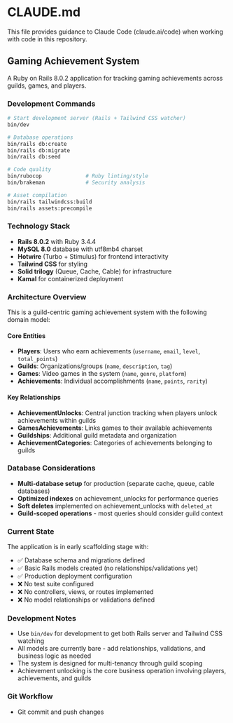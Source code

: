 # CLAUDE.md

This file provides guidance to Claude Code (claude.ai/code) when working with code in this repository.

## Gaming Achievement System

A Ruby on Rails 8.0.2 application for tracking gaming achievements across guilds, games, and players.

### Development Commands

```bash
# Start development server (Rails + Tailwind CSS watcher)
bin/dev

# Database operations
bin/rails db:create
bin/rails db:migrate
bin/rails db:seed

# Code quality
bin/rubocop              # Ruby linting/style
bin/brakeman             # Security analysis

# Asset compilation
bin/rails tailwindcss:build
bin/rails assets:precompile
```

### Technology Stack

- **Rails 8.0.2** with Ruby 3.4.4
- **MySQL 8.0** database with utf8mb4 charset
- **Hotwire** (Turbo + Stimulus) for frontend interactivity
- **Tailwind CSS** for styling
- **Solid trilogy** (Queue, Cache, Cable) for infrastructure
- **Kamal** for containerized deployment

### Architecture Overview

This is a guild-centric gaming achievement system with the following domain model:

#### Core Entities
- **Players**: Users who earn achievements (`username`, `email`, `level`, `total_points`)
- **Guilds**: Organizations/groups (`name`, `description`, `tag`)
- **Games**: Video games in the system (`name`, `genre`, `platform`)
- **Achievements**: Individual accomplishments (`name`, `points`, `rarity`)

#### Key Relationships
- **AchievementUnlocks**: Central junction tracking when players unlock achievements within guilds
- **GamesAchievements**: Links games to their available achievements
- **Guildships**: Additional guild metadata and organization
- **AchievementCategories**: Categories of achievements belonging to guilds

### Database Considerations

- **Multi-database setup** for production (separate cache, queue, cable databases)
- **Optimized indexes** on achievement_unlocks for performance queries
- **Soft deletes** implemented on achievement_unlocks with `deleted_at`
- **Guild-scoped operations** - most queries should consider guild context

### Current State

The application is in early scaffolding stage with:
- ✅ Database schema and migrations defined
- ✅ Basic Rails models created (no relationships/validations yet)
- ✅ Production deployment configuration
- ❌ No test suite configured
- ❌ No controllers, views, or routes implemented
- ❌ No model relationships or validations defined

### Development Notes

- Use `bin/dev` for development to get both Rails server and Tailwind CSS watching
- All models are currently bare - add relationships, validations, and business logic as needed
- The system is designed for multi-tenancy through guild scoping
- Achievement unlocking is the core business operation involving players, achievements, and guilds

### Git Workflow

- Git commit and push changes